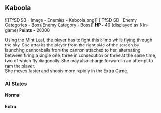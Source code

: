 ## Kaboola
![[TfSD SB - Image - Enemies - Kaboola.png]]
[[TfSD SB - Enemy Categories - Boss|Enemy Category - Boss]]
**HP -** 40 (displayed as 8 in-game)
**Points -** 20000

Using the [Mint Leaf](https://wikirby.com/wiki/Mint_Leaf "Mint Leaf"), the player has to fight this blimp while flying through the sky. She attacks the player from the right side of the screen by launching cannonballs from the cannon attached to her, alternating between firing a single one, three in consecution or three at the same time, two of which fly diagonally. She may also charge forward in an attempt to ram the player.  
She moves faster and shoots more rapidly in the Extra Game.
### AI States
#### Normal
#### Extra